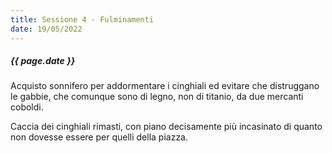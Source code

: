 ```yaml
---
title: Sessione 4 - Fulminamenti
date: 19/05/2022
---
```


##### {{ page.date }}

Acquisto sonnifero per addormentare i cinghiali ed evitare che distruggano le gabbie, che comunque sono di legno, non di titanio, da due mercanti coboldi.

Caccia dei cinghiali rimasti, con piano decisamente più incasinato di quanto non dovesse essere per quelli della piazza.